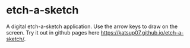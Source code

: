 # etch-a-sketch
A digital etch-a-sketch application. Use the arrow keys to draw on the screen.
Try it out in github pages here https://katsup07.github.io/etch-a-sketch/.
